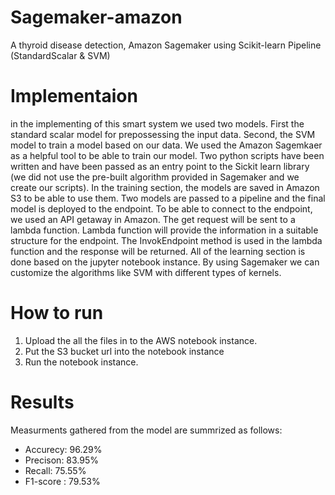 # Sagemaker-amazon
A thyroid disease detection, Amazon Sagemaker using Scikit-learn Pipeline (StandardScalar &amp; SVM)
# Implementaion
in the implementing of this smart system we used two models. First the standard scalar model for prepossessing the input data. Second, the SVM model to train a model based on our data. We used the Amazon Sagemkaer as a helpful tool to be able to train our model. Two python scripts have been written and have been passed as an entry point to the Sickit learn library (we did not use the pre-built algorithm provided in Sagemaker and we create our scripts). In the training section, the models are saved in Amazon S3 to be able to use them. Two models are passed to a pipeline and the final model is deployed to the endpoint. To be able to connect to the endpoint, we used an API getaway in Amazon. The get request will be sent to a lambda function. Lambda function will provide the information in a suitable structure for the endpoint. The InvokEndpoint method is used in the lambda function and the response will be returned. All of the learning section is done based on the jupyter notebook instance. By using Sagemaker we can customize the algorithms like SVM with different types of kernels.
# How to run

 1. Upload the all the files in to the AWS notebook instance.
 2. Put the S3 bucket url into the notebook instance
 3. Run the notebook instance.

# Results

Measurments gathered from the model are summrized as follows:
 - Accurecy: 96.29%
 - Precison: 83.95%
- Recall: 75.55%
- F1-score : 79.53% 
